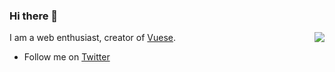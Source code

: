### Hi there 👋

<img align="right" src="https://github-readme-stats.vercel.app/api?username=cy&show_icons=true&icon_color=0366d6&text_color=24292e&bg_color=ffffff&hide_title=true" />

I am a web enthusiast, creator of [Vuese](https://github.com/vuese/vuese).

- Follow me on [Twitter](https://twitter.com/hcysunyang)

